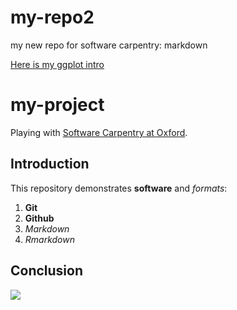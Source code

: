 # my-repo2
my new repo for software carpentry: markdown 


[Here is my ggplot intro](https://susannevogel.github.io/my-repo2/ggplotintro.html)

# my-project

Playing with [Software Carpentry at Oxford](http://jule32.github.io/2016-07-12-Oxford).

## Introduction

This repository demonstrates **software** and _formats_:

1. **Git**
1. **Github**
1. _Markdown_
1. *Rmarkdown*

## Conclusion

![](https://octodex.github.com/images/labtocat.png)
